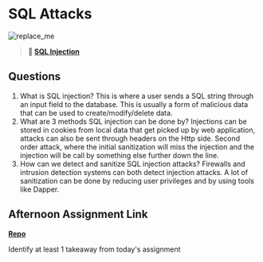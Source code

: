 # SQL Attacks

![replace_me](https://codeworks.blob.core.windows.net/public/assets/img/illustrations/placeholder.svg)

> **📖 [SQL Injection](https://codeworksacademy.com/fs-student-guide/resources/wk11/03-SQL-Injection)**

## Questions

1. What is SQL injection?
  This is where a user sends a SQL string through an input field to the database.  This is usually a form of malicious data that can be used to create/modify/delete data.
2. What are 3 methods SQL injection can be done by?
  Injections can be stored in cookies from local data that get picked up by web application, attacks can also be sent through headers on the Http side.  Second order attack, where the initial sanitization will miss the injection and the injection will be call by something else further down the line.
3. How can we detect and sanitize SQL injection attacks?
   Firewalls and intrusion detection systems can both detect injection attacks.  A lot of sanitization can be done by reducing user privileges and by using tools like Dapper. 
## Afternoon Assignment Link

**[Repo](https://github.com/EricMGustafson/<ASSIGNMENT_REPO>)**

Identify at least 1 takeaway from today's assignment
